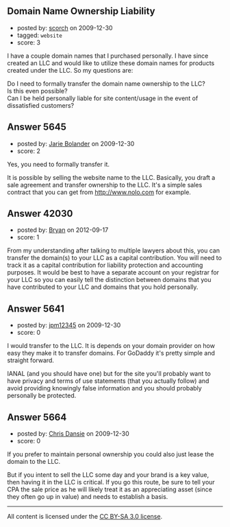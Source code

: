 ## Domain Name Ownership Liability

- posted by: [scorch](https://stackexchange.com/users/-1/1280-scorch) on 2009-12-30
- tagged: `website`
- score: 3

I have a couple domain names that I purchased personally.  I have since created an LLC and would like to utilize these domain names for products created under the LLC.  So my questions are:

Do I need to formally transfer the domain name ownership to the LLC?  
Is this even possible?  
Can I be held personally liable for site content/usage in the event of dissatisfied customers?


## Answer 5645

- posted by: [Jarie Bolander](https://stackexchange.com/users/-1/585-jarie-bolander) on 2009-12-30
- score: 2

Yes, you need to formally transfer it.

It is possible by selling the website name to the LLC. Basically, you draft a sale agreement and transfer ownership to the LLC. It's a simple sales contract that you can get from http://www.nolo.com for example.


## Answer 42030

- posted by: [Bryan](https://stackexchange.com/users/-1/19694-bryan) on 2012-09-17
- score: 1

From my understanding after talking to multiple lawyers about this, you can transfer the domain(s) to your LLC as a capital contribution. You will need to track it as a capital contribution for liability protection and accounting purposes. It would be best to have a separate account on your registrar for your LLC so you can easily tell the distinction between domains that you have contributed to your LLC and domains that you hold personally. 


## Answer 5641

- posted by: [jpm12345](https://stackexchange.com/users/-1/2060-jpm12345) on 2009-12-30
- score: 0

I would transfer to the LLC.  It is depends on your domain provider on how easy they make it to transfer domains.  For GoDaddy it's pretty simple and straight forward.  

IANAL (and you should have one) but for the site you'll probably want to have privacy and terms of use statements (that you actually follow) and avoid providing knowingly false information and you should probably personally be protected.


## Answer 5664

- posted by: [Chris Dansie](https://stackexchange.com/users/-1/2053-chris-dansie) on 2009-12-30
- score: 0

If you prefer to maintain personal ownership you could also just lease the domain to the LLC.

But if you intent to sell the LLC some day and your brand is a key value, then having it in the LLC is critical. If you go this route, be sure to tell your CPA the sale price as he will likely treat it as an appreciating asset (since they often go up in value) and needs to establish a basis. 





---

All content is licensed under the [CC BY-SA 3.0 license](https://creativecommons.org/licenses/by-sa/3.0/).
